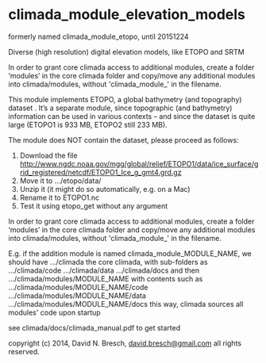 climada_module_elevation_models
===============================

formerly named climada_module_etopo, until 20151224

Diverse (high resolution) digital elevation models, like ETOPO and SRTM

In order to grant core climada access to additional modules, create a folder ‘modules’ in the core climada folder and copy/move any additional modules into climada/modules, without 
'climada_module_' in the filename. 

This module implements ETOPO, a global bathymetry (and topography) dataset . It’s a separate module, since topographic (and bathymetry) information can be used in various contexts – and since the dataset is quite large (ETOPO1 is 933 MB, ETOPO2 still 233 MB). 

The module does NOT contain the dataset, please proceed as follows:
1.	Download the file http://www.ngdc.noaa.gov/mgg/global/relief/ETOPO1/data/ice_surface/grid_registered/netcdf/ETOPO1_Ice_g_gmt4.grd.gz
2.	Move it to .../etopo/data/
3.	Unzip it (it might do so automatically, e.g. on a Mac)
4.	Rename it to ETOPO1.nc
5.	Test it using etopo_get without any argument

In order to grant core climada access to additional modules, create a folder ‘modules’ in the core climada folder and copy/move any additional modules into climada/modules, without 'climada_module_' in the filename. 

E.g. if the addition module is named climada_module_MODULE_NAME, we should have
.../climada the core climada, with sub-folders as
.../climada/code
.../climada/data
.../climada/docs
and then
.../climada/modules/MODULE_NAME with contents such as 
.../climada/modules/MODULE_NAME/code
.../climada/modules/MODULE_NAME/data
.../climada/modules/MODULE_NAME/docs
this way, climada sources all modules' code upon startup

see climada/docs/climada_manual.pdf to get started

copyright (c) 2014, David N. Bresch, david.bresch@gmail.com all rights reserved.

